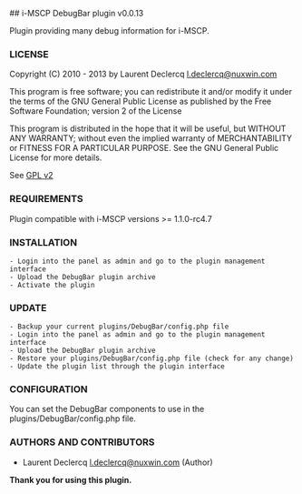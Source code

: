 ## i-MSCP DebugBar plugin v0.0.13

Plugin providing many debug information for i-MSCP.

### LICENSE

Copyright (C) 2010 - 2013 by Laurent Declercq <l.declercq@nuxwin.com>

This program is free software; you can redistribute it and/or modify
it under the terms of the GNU General Public License as published by
the Free Software Foundation; version 2 of the License

This program is distributed in the hope that it will be useful,
but WITHOUT ANY WARRANTY; without even the implied warranty of
MERCHANTABILITY or FITNESS FOR A PARTICULAR PURPOSE.  See the
GNU General Public License for more details.

See [GPL v2](http://www.gnu.org/licenses/gpl-2.0.html "GPL v2")

### REQUIREMENTS

Plugin compatible with i-MSCP versions >= 1.1.0-rc4.7

### INSTALLATION

	- Login into the panel as admin and go to the plugin management interface
	- Upload the DebugBar plugin archive
	- Activate the plugin

### UPDATE

	- Backup your current plugins/DebugBar/config.php file
	- Login into the panel as admin and go to the plugin management interface
	- Upload the DebugBar plugin archive
	- Restore your plugins/DebugBar/config.php file (check for any change)
	- Update the plugin list through the plugin interface

### CONFIGURATION

You can set the DebugBar components to use in the plugins/DebugBar/config.php file.

### AUTHORS AND CONTRIBUTORS

 * Laurent Declercq <l.declercq@nuxwin.com> (Author)

**Thank you for using this plugin.**
